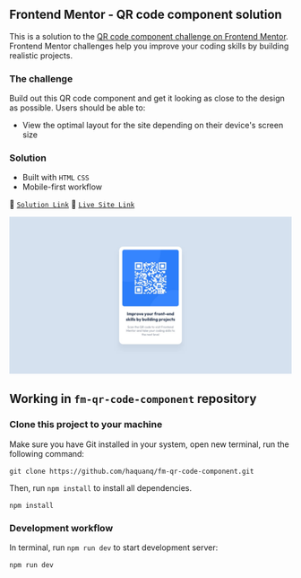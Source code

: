 ## Frontend Mentor - QR code component solution

This is a solution to the [QR code component challenge on Frontend Mentor](https://www.frontendmentor.io/challenges/qr-code-component-iux_sIO_H).
Frontend Mentor challenges help you improve your coding skills by building realistic projects.

### The challenge

Build out this QR code component and get it looking as close to the design as possible. Users should be able to:

- View the optimal layout for the site depending on their device's screen size

### Solution

- Built with `HTML` `CSS`
- Mobile-first workflow

:link: [`Solution Link`]() :link: [`Live Site Link`]()

![](./.docs/design/desktop-design.jpg)

## Working in `fm-qr-code-component` repository

### Clone this project to your machine

Make sure you have Git installed in your system, open new terminal, run the following command:

```
git clone https://github.com/haquanq/fm-qr-code-component.git
```

Then, run `npm install` to install all dependencies.

```
npm install
```

### Development workflow

In terminal, run `npm run dev` to start development server:

```
npm run dev
```
